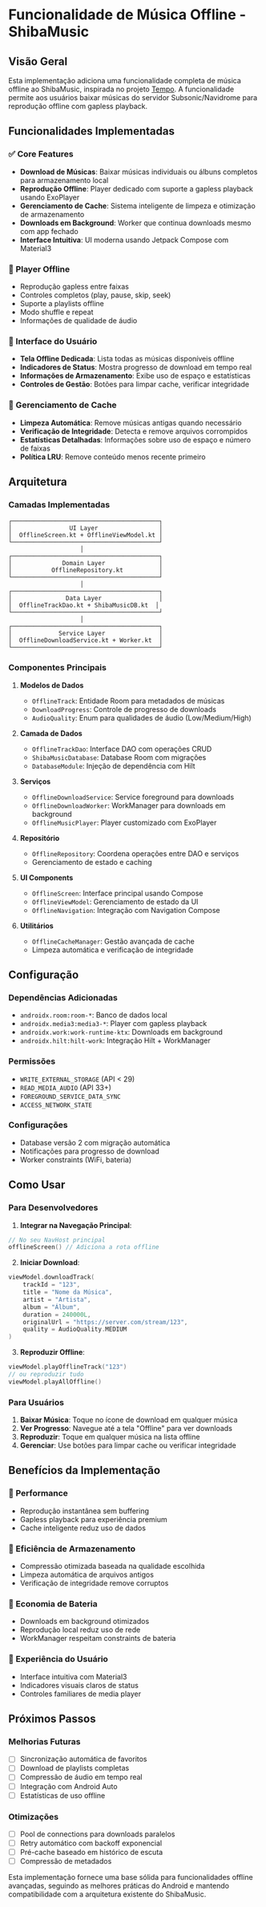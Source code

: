 # Funcionalidade de Música Offline - ShibaMusic

## Visão Geral

Esta implementação adiciona uma funcionalidade completa de música offline ao ShibaMusic, inspirada no projeto [Tempo](https://github.com/eddyizm/tempo). A funcionalidade permite aos usuários baixar músicas do servidor Subsonic/Navidrome para reprodução offline com gapless playback.

## Funcionalidades Implementadas

### ✅ Core Features
- **Download de Músicas**: Baixar músicas individuais ou álbuns completos para armazenamento local
- **Reprodução Offline**: Player dedicado com suporte a gapless playback usando ExoPlayer
- **Gerenciamento de Cache**: Sistema inteligente de limpeza e otimização de armazenamento
- **Downloads em Background**: Worker que continua downloads mesmo com app fechado
- **Interface Intuitiva**: UI moderna usando Jetpack Compose com Material3

### 🎵 Player Offline
- Reprodução gapless entre faixas
- Controles completos (play, pause, skip, seek)
- Suporte a playlists offline
- Modo shuffle e repeat
- Informações de qualidade de áudio

### 📱 Interface do Usuário
- **Tela Offline Dedicada**: Lista todas as músicas disponíveis offline
- **Indicadores de Status**: Mostra progresso de download em tempo real
- **Informações de Armazenamento**: Exibe uso de espaço e estatísticas
- **Controles de Gestão**: Botões para limpar cache, verificar integridade

### 🔧 Gerenciamento de Cache
- **Limpeza Automática**: Remove músicas antigas quando necessário
- **Verificação de Integridade**: Detecta e remove arquivos corrompidos
- **Estatísticas Detalhadas**: Informações sobre uso de espaço e número de faixas
- **Política LRU**: Remove conteúdo menos recente primeiro

## Arquitetura

### Camadas Implementadas

```
┌─────────────────────────────────────────┐
│                UI Layer                 │
│  OfflineScreen.kt + OfflineViewModel.kt │
└─────────────────────────────────────────┘
                    │
┌─────────────────────────────────────────┐
│              Domain Layer               │
│           OfflineRepository.kt          │
└─────────────────────────────────────────┘
                    │
┌─────────────────────────────────────────┐
│               Data Layer                │
│  OfflineTrackDao.kt + ShibaMusicDB.kt  │
└─────────────────────────────────────────┘
                    │
┌─────────────────────────────────────────┐
│             Service Layer               │
│  OfflineDownloadService.kt + Worker.kt  │
└─────────────────────────────────────────┘
```

### Componentes Principais

1. **Modelos de Dados**
   - `OfflineTrack`: Entidade Room para metadados de músicas
   - `DownloadProgress`: Controle de progresso de downloads
   - `AudioQuality`: Enum para qualidades de áudio (Low/Medium/High)

2. **Camada de Dados**
   - `OfflineTrackDao`: Interface DAO com operações CRUD
   - `ShibaMusicDatabase`: Database Room com migrações
   - `DatabaseModule`: Injeção de dependência com Hilt

3. **Serviços**
   - `OfflineDownloadService`: Service foreground para downloads
   - `OfflineDownloadWorker`: WorkManager para downloads em background
   - `OfflineMusicPlayer`: Player customizado com ExoPlayer

4. **Repositório**
   - `OfflineRepository`: Coordena operações entre DAO e serviços
   - Gerenciamento de estado e caching

5. **UI Components**
   - `OfflineScreen`: Interface principal usando Compose
   - `OfflineViewModel`: Gerenciamento de estado da UI
   - `OfflineNavigation`: Integração com Navigation Compose

6. **Utilitários**
   - `OfflineCacheManager`: Gestão avançada de cache
   - Limpeza automática e verificação de integridade

## Configuração

### Dependências Adicionadas
- `androidx.room:room-*`: Banco de dados local
- `androidx.media3:media3-*`: Player com gapless playback
- `androidx.work:work-runtime-ktx`: Downloads em background
- `androidx.hilt:hilt-work`: Integração Hilt + WorkManager

### Permissões
- `WRITE_EXTERNAL_STORAGE` (API < 29)
- `READ_MEDIA_AUDIO` (API 33+)
- `FOREGROUND_SERVICE_DATA_SYNC`
- `ACCESS_NETWORK_STATE`

### Configurações
- Database versão 2 com migração automática
- Notificações para progresso de download
- Worker constraints (WiFi, bateria)

## Como Usar

### Para Desenvolvedores

1. **Integrar na Navegação Principal**:
```kotlin
// No seu NavHost principal
offlineScreen() // Adiciona a rota offline
```

2. **Iniciar Download**:
```kotlin
viewModel.downloadTrack(
    trackId = "123",
    title = "Nome da Música",
    artist = "Artista",
    album = "Álbum",
    duration = 240000L,
    originalUrl = "https://server.com/stream/123",
    quality = AudioQuality.MEDIUM
)
```

3. **Reproduzir Offline**:
```kotlin
viewModel.playOfflineTrack("123")
// ou reproduzir tudo
viewModel.playAllOffline()
```

### Para Usuários

1. **Baixar Música**: Toque no ícone de download em qualquer música
2. **Ver Progresso**: Navegue até a tela "Offline" para ver downloads
3. **Reproduzir**: Toque em qualquer música na lista offline
4. **Gerenciar**: Use botões para limpar cache ou verificar integridade

## Benefícios da Implementação

### 🚀 Performance
- Reprodução instantânea sem buffering
- Gapless playback para experiência premium
- Cache inteligente reduz uso de dados

### 💾 Eficiência de Armazenamento
- Compressão otimizada baseada na qualidade escolhida
- Limpeza automática de arquivos antigos
- Verificação de integridade remove corruptos

### 🔋 Economia de Bateria
- Downloads em background otimizados
- Reprodução local reduz uso de rede
- WorkManager respeitam constraints de bateria

### 📱 Experiência do Usuário
- Interface intuitiva com Material3
- Indicadores visuais claros de status
- Controles familiares de media player

## Próximos Passos

### Melhorias Futuras
- [ ] Sincronização automática de favoritos
- [ ] Download de playlists completas
- [ ] Compressão de áudio em tempo real
- [ ] Integração com Android Auto
- [ ] Estatísticas de uso offline

### Otimizações
- [ ] Pool de connections para downloads paralelos
- [ ] Retry automático com backoff exponencial
- [ ] Pré-cache baseado em histórico de escuta
- [ ] Compressão de metadados

Esta implementação fornece uma base sólida para funcionalidades offline avançadas, seguindo as melhores práticas do Android e mantendo compatibilidade com a arquitetura existente do ShibaMusic.